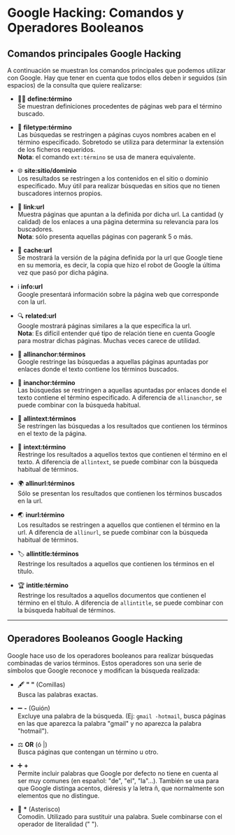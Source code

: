 # Google Hacking: Comandos y Operadores Booleanos

## Comandos principales Google Hacking

A continuación se muestran los comandos principales que podemos utilizar con Google. Hay que tener en cuenta que todos ellos deben ir seguidos (sin espacios) de la consulta que quiere realizarse:

- 🧑‍🏫 **define:término**  
  Se muestran definiciones procedentes de páginas web para el término buscado.

- 📄 **filetype:término**  
  Las búsquedas se restringen a páginas cuyos nombres acaben en el término especificado. Sobretodo se utiliza para determinar la extensión de los ficheros requeridos.  
  **Nota**: el comando `ext:término` se usa de manera equivalente.

- 🌐 **site:sitio/dominio**  
  Los resultados se restringen a los contenidos en el sitio o dominio especificado. Muy útil para realizar búsquedas en sitios que no tienen buscadores internos propios.

- 🔗 **link:url**  
  Muestra páginas que apuntan a la definida por dicha url. La cantidad (y calidad) de los enlaces a una página determina su relevancia para los buscadores.  
  **Nota**: sólo presenta aquellas páginas con pagerank 5 o más.

- 💾 **cache:url**  
  Se mostrará la versión de la página definida por la url que Google tiene en su memoria, es decir, la copia que hizo el robot de Google la última vez que pasó por dicha página.

- ℹ️ **info:url**  
  Google presentará información sobre la página web que corresponde con la url.

- 🔍 **related:url**  
  Google mostrará páginas similares a la que especifica la url.  
  **Nota**: Es difícil entender qué tipo de relación tiene en cuenta Google para mostrar dichas páginas. Muchas veces carece de utilidad.

- 📌 **allinanchor:términos**  
  Google restringe las búsquedas a aquellas páginas apuntadas por enlaces donde el texto contiene los términos buscados.

- 🧲 **inanchor:término**  
  Las búsquedas se restringen a aquellas apuntadas por enlaces donde el texto contiene el término especificado. A diferencia de `allinanchor`, se puede combinar con la búsqueda habitual.

- 📜 **allintext:términos**  
  Se restringen las búsquedas a los resultados que contienen los términos en el texto de la página.

- 📝 **intext:término**  
  Restringe los resultados a aquellos textos que contienen el término en el texto. A diferencia de `allintext`, se puede combinar con la búsqueda habitual de términos.

- 🌍 **allinurl:términos**  
  Sólo se presentan los resultados que contienen los términos buscados en la url.

- 🌏 **inurl:término**  
  Los resultados se restringen a aquellos que contienen el término en la url. A diferencia de `allinurl`, se puede combinar con la búsqueda habitual de términos.

- 🏷️ **allintitle:términos**  
  Restringe los resultados a aquellos que contienen los términos en el título.

- 🏆 **intitle:término**  
  Restringe los resultados a aquellos documentos que contienen el término en el título. A diferencia de `allintitle`, se puede combinar con la búsqueda habitual de términos.

---

## Operadores Booleanos Google Hacking

Google hace uso de los operadores booleanos para realizar búsquedas combinadas de varios términos. Estos operadores son una serie de símbolos que Google reconoce y modifican la búsqueda realizada:

- 🖋️ **" "** (Comillas)  
  Busca las palabras exactas.

- ➖ **-** (Guión)  
  Excluye una palabra de la búsqueda. (Ej: `gmail -hotmail`, busca páginas en las que aparezca la palabra "gmail" y no aparezca la palabra "hotmail").

- ⚖️ **OR** (ó |)  
  Busca páginas que contengan un término u otro.

- ➕ **+**  
  Permite incluir palabras que Google por defecto no tiene en cuenta al ser muy comunes (en español: "de", "el", "la"…). También se usa para que Google distinga acentos, diéresis y la letra ñ, que normalmente son elementos que no distingue.

- 🔲 **\*** (Asterisco)  
  Comodín. Utilizado para sustituir una palabra. Suele combinarse con el operador de literalidad (" ").
